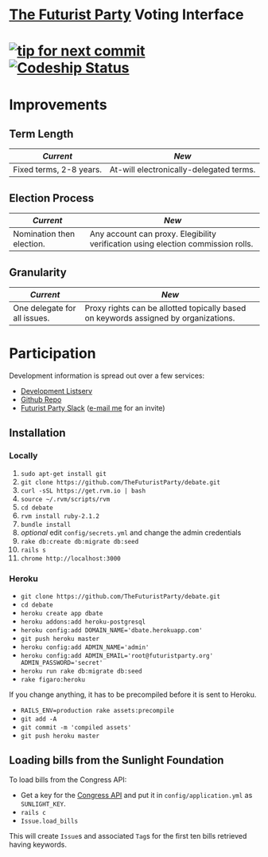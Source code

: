 # [The  Futurist Party](//reddit.com/r/futuristparty) Voting Interface

[![tip for next commit](http://tip4commit.com/projects/827.svg)](http://tip4commit.com/projects/827) [![Codeship Status](https://www.codeship.io/projects/0b2a3570-0fc8-0132-0248-129d6db6c348/status)](https://www.codeship.io/projects/32717)
======

# Improvements

## Term Length

| *Current* | *New* |
|-----------|-------|
| Fixed terms, 2-8 years. | At-will electronically-delegated terms. |

## Election Process

| *Current* | *New* |
|-----------|-------|
| Nomination then election. | Any account can proxy. Elegibility verification using election commission rolls. |

## Granularity

| *Current* | *New* |
|-----------|-------|
| One delegate for all issues. | Proxy rights can be allotted topically based on keywords assigned by organizations.  |


# Participation

Development information is spread out over a few services:

* [Development Listserv](https://groups.google.com/forum/#!forum/debate-dev/)
* [Github Repo](https://github.com/TheFuturistParty/vote/)
* [Futurist Party Slack](https://futuristparty.slack.com/messages/web-dev/) ([e-mail me](mailto:Will%20Holcomb%20%3Cwill+slack@dhappy.org%3E) for an invite)

Installation
------------

### Locally

1. `sudo apt-get install git`
2. `git clone https://github.com/TheFuturistParty/debate.git`
3. `curl -sSL https://get.rvm.io | bash`
4. `source ~/.rvm/scripts/rvm`
5. `cd debate`
6. `rvm install ruby-2.1.2`
7. `bundle install`
8. *optional* edit `config/secrets.yml` and change the admin credentials
9. `rake db:create db:migrate db:seed`
10. `rails s`
11. `chrome http://localhost:3000`

### Heroku

- `git clone https://github.com/TheFuturistParty/debate.git`
- `cd debate`
- `heroku create app dbate`
- `heroku addons:add heroku-postgresql`
- `heroku config:add DOMAIN_NAME='dbate.herokuapp.com'`
- `git push heroku master`
- `heroku config:add ADMIN_NAME='admin'`
- `heroku config:add ADMIN_EMAIL='root@futuristparty.org' ADMIN_PASSWORD='secret'`
- `heroku run rake db:migrate db:seed`
- `rake figaro:heroku`

If you change anything, it has to be precompiled before it is sent to Heroku.

- `RAILS_ENV=production rake assets:precompile`
- `git add -A`
- `git commit -m 'compiled assets'`
- `git push heroku master`

## Loading bills from the Sunlight Foundation

To load bills from the Congress API:

* Get a key for the [Congress API](http://tryit.sunlightfoundation.com/congress) and put it in `config/application.yml` as `SUNLIGHT_KEY`.
* `rails c`
* `Issue.load_bills`

This will create `Issue`s and associated `Tag`s for the first ten bills retrieved having keywords.
